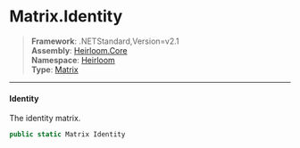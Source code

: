 # Matrix.Identity

> **Framework**: .NETStandard,Version=v2.1  
> **Assembly**: [Heirloom.Core][0]  
> **Namespace**: [Heirloom][0]  
> **Type**: [Matrix][1]

--------------------------------------------------------------------------------

#### Identity

The identity matrix.

```cs
public static Matrix Identity
```

[0]: ../Heirloom.Core.md
[1]: Heirloom.Matrix.md

